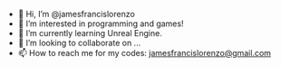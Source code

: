 - 👋 Hi, I’m @jamesfrancislorenzo
- 👀 I’m interested in programming and games!
- 🌱 I’m currently learning Unreal Engine.
- 💞️ I’m looking to collaborate on ...
- 📫 How to reach me for my codes: jamesfrancislorenzo@gmail.com

<!---
jamesfrancislorenzo/jamesfrancislorenzo is a ✨ special ✨ repository because its `README.md` (this file) appears on your GitHub profile.
You can click the Preview link to take a look at your changes.
--->
